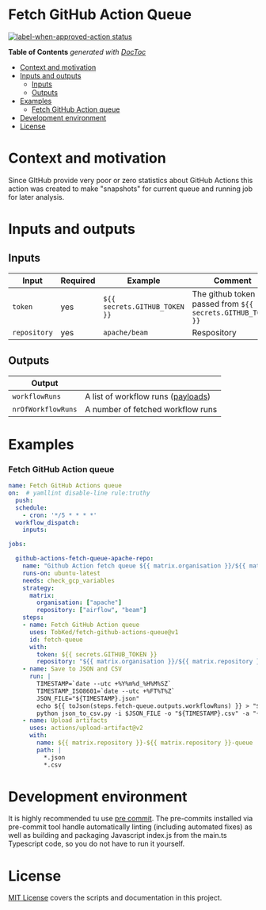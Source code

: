# Fetch GitHub Action Queue

<p><a href="https://github.com/TobKed/label-when-approved-action/actions">
<img alt="label-when-approved-action status"
    src="https://github.com/TobKed/label-when-approved-action/workflows/Test%20the%20build/badge.svg"></a>


<!-- START doctoc generated TOC please keep comment here to allow auto update -->
<!-- DON'T EDIT THIS SECTION, INSTEAD RE-RUN doctoc TO UPDATE -->
**Table of Contents**  *generated with [DocToc](https://github.com/thlorenz/doctoc)*

- [Context and motivation](#context-and-motivation)
- [Inputs and outputs](#inputs-and-outputs)
  - [Inputs](#inputs)
  - [Outputs](#outputs)
- [Examples](#examples)
    - [Fetch GitHub Action queue](#fetch-github-action-queue)
- [Development environment](#development-environment)
- [License](#license)

<!-- END doctoc generated TOC please keep comment here to allow auto update -->

# Context and motivation

Since GItHub provide very poor or zero statistics about GitHub Actions this
action was created to make "snapshots" for current queue and running job for later analysis.

# Inputs and outputs

## Inputs

| Input                         | Required | Example                         | Comment                                                       |
|-------------------------------|----------|---------------------------------|---------------------------------------------------------------|
| `token`                       | yes      | `${{ secrets.GITHUB_TOKEN }}`   | The github token passed from `${{ secrets.GITHUB_TOKEN }}`    |
| `repository`                  | yes      | `apache/beam`                   | Respository                                                   |

## Outputs

| Output             |                                                                                                                                                  |
|--------------------|--------------------------------------------------------------------------------------------------------------------------------------------------|
| `workflowRuns`     | A list of workflow runs ([payloads](https://docs.github.com/en/free-pro-team@latest/rest/reference/actions#list-workflow-runs-for-a-repository)) |
| `nrOfWorkflowRuns` | A number of fetched workflow runs                                                                                                                |

# Examples

### Fetch GitHub Action queue

```yaml
name: Fetch GitHub Actions queue
on:  # yamllint disable-line rule:truthy
  push:
  schedule:
    - cron: '*/5 * * * *'
  workflow_dispatch:
    inputs:

jobs:

  github-actions-fetch-queue-apache-repo:
    name: "Github Action fetch queue ${{ matrix.organisation }}/${{ matrix.repository }}"
    runs-on: ubuntu-latest
    needs: check_gcp_variables
    strategy:
      matrix:
        organisation: ["apache"]
        repository: ["airflow", "beam"]
    steps:
    - name: Fetch GitHub Action queue
      uses: TobKed/fetch-github-actions-queue@v1
      id: fetch-queue
      with:
        token: ${{ secrets.GITHUB_TOKEN }}
        repository: "${{ matrix.organisation }}/${{ matrix.repository }}"
    - name: Save to JSON and CSV
      run: |
        TIMESTAMP=`date --utc +%Y%m%d_%H%M%SZ`
        TIMESTAMP_ISO8601=`date --utc +%FT%T%Z`
        JSON_FILE="${TIMESTAMP}.json"
        echo ${{ toJson(steps.fetch-queue.outputs.workflowRuns) }} > "${JSON_FILE}"
        python json_to_csv.py -i $JSON_FILE -o "${TIMESTAMP}.csv" -a "{\"write_timestamp\":\"${TIMESTAMP_ISO8601}\"}"
    - name: Upload artifacts
      uses: actions/upload-artifact@v2
      with:
        name: ${{ matrix.repository }}-${{ matrix.repository }}-queue
        path: |
          *.json
          *.csv
```

# Development environment

It is highly recommended tu use [pre commit](https://pre-commit.com). The pre-commits
installed via pre-commit tool handle automatically linting (including automated fixes) as well
as building and packaging Javascript index.js from the main.ts Typescript code, so you do not have
to run it yourself.

# License
[MIT License](LICENSE) covers the scripts and documentation in this project.
